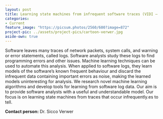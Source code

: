 ```yaml
---
layout: post
title: Learning state machines from infrequent software traces (VIDI – TTW)
categories:
- Current
feature_image: "https://picsum.photos/2560/600?image=872"
project-pic: ../assets/project-pics/cartoon-verwer.jpg
aside-own: true
---
```


Software leaves many traces of network packets, system calls, and warning or error statements, called logs. Software analysts study these logs to find programming errors and other issues. Machine learning techniques can be used to automate this analysis. When applied to software logs, they learn models of the software’s known frequent behaviour and discard the infrequent data containing important errors as noise, making the learned models uninteresting for analysis. We research novel machine learning algorithms and develop tools for learning from software log data. Our aim is to provide software analysts with a useful and understandable model. Our focus is on learning state machines from traces that occur infrequently.es to tell.


**Contact person:** Dr. Sicco Verwer
